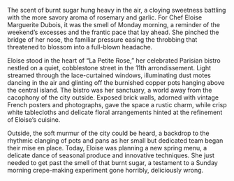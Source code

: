 The scent of burnt sugar hung heavy in the air, a cloying sweetness battling with the more savory aroma of rosemary and garlic. For Chef Eloise Marguerite Dubois, it was the smell of Monday morning, a reminder of the weekend’s excesses and the frantic pace that lay ahead. She pinched the bridge of her nose, the familiar pressure easing the throbbing that threatened to blossom into a full-blown headache.

Eloise stood in the heart of “La Petite Rose,” her celebrated Parisian bistro nestled on a quiet, cobblestone street in the 11th arrondissement. Light streamed through the lace-curtained windows, illuminating dust motes dancing in the air and glinting off the burnished copper pots hanging above the central island. The bistro was her sanctuary, a world away from the cacophony of the city outside. Exposed brick walls, adorned with vintage French posters and photographs, gave the space a rustic charm, while crisp white tablecloths and delicate floral arrangements hinted at the refinement of Eloise’s cuisine.

Outside, the soft murmur of the city could be heard, a backdrop to the rhythmic clanging of pots and pans as her small but dedicated team began their mise en place. Today, Eloise was planning a new spring menu, a delicate dance of seasonal produce and innovative techniques. She just needed to get past the smell of that burnt sugar, a testament to a Sunday morning crepe-making experiment gone horribly, deliciously wrong.
